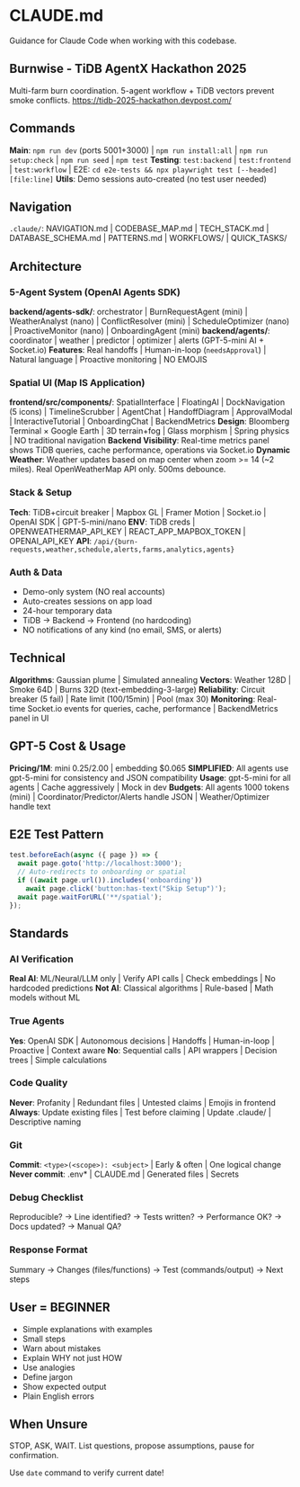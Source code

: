# CLAUDE.md
Guidance for Claude Code when working with this codebase.

## Burnwise - TiDB AgentX Hackathon 2025
Multi-farm burn coordination. 5-agent workflow + TiDB vectors prevent smoke conflicts. https://tidb-2025-hackathon.devpost.com/

## Commands
**Main**: `npm run dev` (ports 5001+3000) | `npm run install:all` | `npm run setup:check` | `npm run seed` | `npm test`
**Testing**: `test:backend` | `test:frontend` | `test:workflow` | E2E: `cd e2e-tests && npx playwright test [--headed] [file:line]`
**Utils**: Demo sessions auto-created (no test user needed)

## Navigation
`.claude/`: NAVIGATION.md | CODEBASE_MAP.md | TECH_STACK.md | DATABASE_SCHEMA.md | PATTERNS.md | WORKFLOWS/ | QUICK_TASKS/

## Architecture

### 5-Agent System (OpenAI Agents SDK)
**backend/agents-sdk/**: orchestrator | BurnRequestAgent (mini) | WeatherAnalyst (nano) | ConflictResolver (mini) | ScheduleOptimizer (nano) | ProactiveMonitor (nano) | OnboardingAgent (mini)
**backend/agents/**: coordinator | weather | predictor | optimizer | alerts (GPT-5-mini AI + Socket.io)
**Features**: Real handoffs | Human-in-loop (`needsApproval`) | Natural language | Proactive monitoring | NO EMOJIS

### Spatial UI (Map IS Application)
**frontend/src/components/**: SpatialInterface | FloatingAI | DockNavigation (5 icons) | TimelineScrubber | AgentChat | HandoffDiagram | ApprovalModal | InteractiveTutorial | OnboardingChat | BackendMetrics
**Design**: Bloomberg Terminal × Google Earth | 3D terrain+fog | Glass morphism | Spring physics | NO traditional navigation
**Backend Visibility**: Real-time metrics panel shows TiDB queries, cache performance, operations via Socket.io
**Dynamic Weather**: Weather updates based on map center when zoom >= 14 (~2 miles). Real OpenWeatherMap API only. 500ms debounce.

### Stack & Setup
**Tech**: TiDB+circuit breaker | Mapbox GL | Framer Motion | Socket.io | OpenAI SDK | GPT-5-mini/nano
**ENV**: TiDB creds | OPENWEATHERMAP_API_KEY | REACT_APP_MAPBOX_TOKEN | OPENAI_API_KEY
**API**: `/api/{burn-requests,weather,schedule,alerts,farms,analytics,agents}`

### Auth & Data
- Demo-only system (NO real accounts)
- Auto-creates sessions on app load
- 24-hour temporary data
- TiDB → Backend → Frontend (no hardcoding)
- NO notifications of any kind (no email, SMS, or alerts)

## Technical
**Algorithms**: Gaussian plume | Simulated annealing
**Vectors**: Weather 128D | Smoke 64D | Burns 32D (text-embedding-3-large)
**Reliability**: Circuit breaker (5 fail) | Rate limit (100/15min) | Pool (max 30)
**Monitoring**: Real-time Socket.io events for queries, cache, performance | BackendMetrics panel in UI

## GPT-5 Cost & Usage
**Pricing/1M**: mini $0.25/$2.00 | embedding $0.065
**SIMPLIFIED**: All agents use gpt-5-mini for consistency and JSON compatibility
**Usage**: gpt-5-mini for all agents | Cache aggressively | Mock in dev
**Budgets**: All agents 1000 tokens (mini) | Coordinator/Predictor/Alerts handle JSON | Weather/Optimizer handle text

## E2E Test Pattern
```javascript
test.beforeEach(async ({ page }) => {
  await page.goto('http://localhost:3000');
  // Auto-redirects to onboarding or spatial
  if ((await page.url()).includes('onboarding'))
    await page.click('button:has-text("Skip Setup")');
  await page.waitForURL('**/spatial');
});
```

## Standards

### AI Verification
**Real AI**: ML/Neural/LLM only | Verify API calls | Check embeddings | No hardcoded predictions
**Not AI**: Classical algorithms | Rule-based | Math models without ML

### True Agents
**Yes**: OpenAI SDK | Autonomous decisions | Handoffs | Human-in-loop | Proactive | Context aware
**No**: Sequential calls | API wrappers | Decision trees | Simple calculations

### Code Quality
**Never**: Profanity | Redundant files | Untested claims | Emojis in frontend
**Always**: Update existing files | Test before claiming | Update .claude/ | Descriptive naming

### Git
**Commit**: `<type>(<scope>): <subject>` | Early & often | One logical change
**Never commit**: .env* | CLAUDE.md | Generated files | Secrets

### Debug Checklist
Reproducible? → Line identified? → Tests written? → Performance OK? → Docs updated? → Manual QA?

### Response Format
Summary → Changes (files/functions) → Test (commands/output) → Next steps

## User = BEGINNER
- Simple explanations with examples
- Small steps
- Warn about mistakes
- Explain WHY not just HOW
- Use analogies
- Define jargon
- Show expected output
- Plain English errors

## When Unsure
STOP, ASK, WAIT. List questions, propose assumptions, pause for confirmation.

Use `date` command to verify current date!